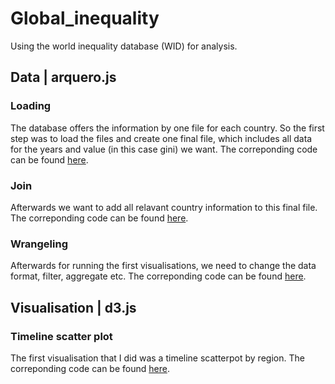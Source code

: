# Global_inequality

Using the world inequality database (WID) for analysis. 

## Data | arquero.js

### Loading 

The database offers the information by one file for each country. So the first step was to load the files and create one final file, which includes all data for the years and value (in this case gini) we want. 
The correponding code can be found [here](js/load_all_data.js). 

### Join 

Afterwards we want to add all relavant country information to this final file. The correponding code can be found [here](js/data_join.js).

### Wrangeling 

Afterwards for running the first visualisations, we need to change the data format, filter, aggregate etc. The correponding code can be found [here](js/data_wrangeling.js). 

## Visualisation | d3.js 

### Timeline scatter plot 

The first visualisation that I did was a timeline scatterpot by region. The correponding code can be found [here](js/timeline_scatterplot.js).



